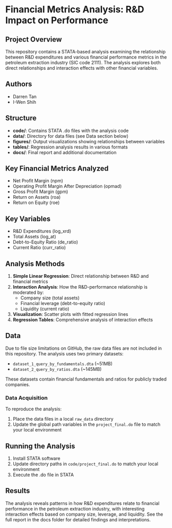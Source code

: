 # Financial Metrics Analysis: R&D Impact on Performance

## Project Overview
This repository contains a STATA-based analysis examining the relationship between R&D expenditures and various financial performance metrics in the petroleum extraction industry (SIC code 2111). The analysis explores both direct relationships and interaction effects with other financial variables.

## Authors
- Darren Tan
- I-Wen Shih

## Structure
- **code/**: Contains STATA .do files with the analysis code
- **data/**: Directory for data files (see Data section below)
- **figures/**: Output visualizations showing relationships between variables
- **tables/**: Regression analysis results in various formats
- **docs/**: Final report and additional documentation

## Key Financial Metrics Analyzed
- Net Profit Margin (npm)
- Operating Profit Margin After Depreciation (opmad)
- Gross Profit Margin (gpm)
- Return on Assets (roa)
- Return on Equity (roe)

## Key Variables
- R&D Expenditures (log_xrd)
- Total Assets (log_at)
- Debt-to-Equity Ratio (de_ratio)
- Current Ratio (curr_ratio)

## Analysis Methods
1. **Simple Linear Regression**: Direct relationship between R&D and financial metrics
2. **Interaction Analysis**: How the R&D-performance relationship is moderated by:
   - Company size (total assets)
   - Financial leverage (debt-to-equity ratio)
   - Liquidity (current ratio)
3. **Visualization**: Scatter plots with fitted regression lines
4. **Regression Tables**: Comprehensive analysis of interaction effects

## Data
Due to file size limitations on GitHub, the raw data files are not included in this repository. The analysis uses two primary datasets:
- `dataset_1_query_by_fundamentals.dta` (~51MB)
- `dataset_2_query_by_ratios.dta` (~145MB)

These datasets contain financial fundamentals and ratios for publicly traded companies.

### Data Acquisition
To reproduce the analysis:
1. Place the data files in a local `raw_data` directory
2. Update the global path variables in the `project_final.do` file to match your local environment

## Running the Analysis
1. Install STATA software
2. Update directory paths in `code/project_final.do` to match your local environment
3. Execute the .do file in STATA

## Results
The analysis reveals patterns in how R&D expenditures relate to financial performance in the petroleum extraction industry, with interesting interaction effects based on company size, leverage, and liquidity. See the full report in the docs folder for detailed findings and interpretations.
